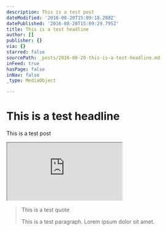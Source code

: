 ```yaml
---
description: This is a test post
dateModified: '2016-08-20T15:09:18.288Z'
datePublished: '2016-08-20T15:09:29.795Z'
title: This is a test headline
author: []
publisher: {}
via: {}
starred: false
sourcePath: _posts/2016-08-20-this-is-a-test-headline.md
inFeed: true
hasPage: false
inNav: false
_type: MediaObject

---
```

# This is a test headline

This is a test post

<iframe src="https://the-grid.github.io/ed-location/?latitude=40.61558130069112&amp;longitude=-74.03441905975342&amp;zoom=15" style=""></iframe>

> This is a test quote
> 
> This is a test paragraph. Lorem ipsum dolor sit amet.